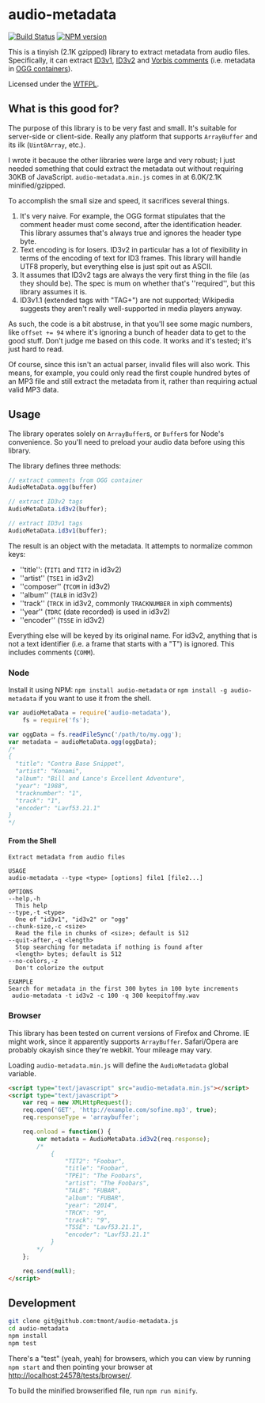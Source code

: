 # audio-metadata

[![Build Status](https://travis-ci.org/tmont/audio-metadata.png)](https://travis-ci.org/tmont/audio-metadata)
[![NPM version](https://badge.fury.io/js/audio-metadata.png)](http://badge.fury.io/js/audio-metadata)

This is a tinyish (2.1K gzipped) library to extract metadata from audio files.
Specifically, it can extract [ID3v1](http://en.wikipedia.org/wiki/ID3#ID3v1),
[ID3v2](http://en.wikipedia.org/wiki/ID3#ID3v2) and
[Vorbis comments](http://www.xiph.org/vorbis/doc/v-comment.html)
(i.e. metadata in [OGG containers](http://en.wikipedia.org/wiki/Ogg)).

Licensed under the [WTFPL](http://www.wtfpl.net/).

## What is this good for?
The purpose of this library is to be very fast and small. It's suitable
for server-side or client-side. Really any platform that supports
`ArrayBuffer` and its ilk (`Uint8Array`, etc.).

I wrote it because the other libraries were large and very robust; I just
needed something that could extract the metadata out without requiring
30KB of JavaScript. `audio-metadata.min.js` comes in at 6.0K/2.1K
minified/gzipped.

To accomplish the small size and speed, it sacrifices several things.

1. It's very naive. For example, the OGG format stipulates that the comment
   header must come second, after the identification header. This library
   assumes that's always true and ignores the header type byte.
2. Text encoding is for losers. ID3v2 in particular has a lot of flexibility in
   terms of the encoding of text for ID3 frames. This library will handle UTF8
   properly, but everything else is just spit out as ASCII.
3. It assumes that ID3v2 tags are always the very first thing in the file (as they
   should be). The spec is mum on whether that's ''required'', but this library
   assumes it is.
4. ID3v1.1 (extended tags with "TAG+") are not supported; Wikipedia suggests they
   aren't really well-supported in media players anyway.

As such, the code is a bit abstruse, in that you'll see some magic numbers, like
`offset += 94` where it's ignoring a bunch of header data to get to the good stuff.
Don't judge me based on this code. It works and it's tested; it's just hard to
read.

Of course, since this isn't an actual parser, invalid files will also work. This
means, for example, you could only read the first couple hundred bytes of an MP3
file and still extract the metadata from it, rather than requiring actual valid
MP3 data.

## Usage
The library operates solely on `ArrayBuffer`s, or `Buffer`s for Node's convenience.
So you'll need to preload your audio data before using this library.

The library defines three methods:

```javascript
// extract comments from OGG container
AudioMetaData.ogg(buffer)

// extract ID3v2 tags
AudioMetaData.id3v2(buffer);

// extract ID3v1 tags
AudioMetaData.id3v1(buffer);
```

The result is an object with the metadata. It attempts to normalize common keys:

* ''title'': (`TIT1` and `TIT2` in id3v2)
* ''artist'' (`TSE1` in id3v2)
* ''composer'' (`TCOM` in id3v2)
* ''album'' (`TALB` in id3v2)
* ''track'' (`TRCK` in id3v2, commonly `TRACKNUMBER` in xiph comments)
* ''year'' (`TDRC` (date recorded) is used in id3v2)
* ''encoder'' (`TSSE` in id3v2)

Everything else will be keyed by its original name. For id3v2,
anything that is not a text identifier (i.e. a frame that starts with a
"T") is ignored. This includes comments (`COMM`).

### Node
Install it using NPM: `npm install audio-metadata` or `npm install -g audio-metadata`
if you want to use it from the shell.

```javascript
var audioMetaData = require('audio-metadata'),
	fs = require('fs');

var oggData = fs.readFileSync('/path/to/my.ogg');
var metadata = audioMetaData.ogg(oggData);
/*
{
  "title": "Contra Base Snippet",
  "artist": "Konami",
  "album": "Bill and Lance's Excellent Adventure",
  "year": "1988",
  "tracknumber": "1",
  "track": "1",
  "encoder": "Lavf53.21.1"
}
*/
```

#### From the Shell
```
Extract metadata from audio files

USAGE
audio-metadata --type <type> [options] file1 [file2...]

OPTIONS
--help,-h
  This help
--type,-t <type>
  One of "id3v1", "id3v2" or "ogg"
--chunk-size,-c <size>
  Read the file in chunks of <size>; default is 512
--quit-after,-q <length>
  Stop searching for metadata if nothing is found after
  <length> bytes; default is 512
--no-colors,-z
  Don't colorize the output

EXAMPLE
Search for metadata in the first 300 bytes in 100 byte increments
 audio-metadata -t id3v2 -c 100 -q 300 keepitoffmy.wav
 ```

### Browser
This library has been tested on current versions of Firefox and Chrome. IE
might work, since it apparently supports `ArrayBuffer`. Safari/Opera are
probably okayish since they're webkit. Your mileage may vary.

Loading `audio-metadata.min.js` will define the `AudioMetadata` global variable.

```html
<script type="text/javascript" src="audio-metadata.min.js"></script>
<script type="text/javascript">
	var req = new XMLHttpRequest();
	req.open('GET', 'http://example.com/sofine.mp3', true);
	req.responseType = 'arraybuffer';

	req.onload = function() {
		var metadata = AudioMetaData.id3v2(req.response);
		/*
			{
				"TIT2": "Foobar",
				"title": "Foobar",
				"TPE1": "The Foobars",
				"artist": "The Foobars",
				"TALB": "FUBAR",
				"album": "FUBAR",
				"year": "2014",
				"TRCK": "9",
				"track": "9",
				"TSSE": "Lavf53.21.1",
				"encoder": "Lavf53.21.1"
			}
		*/
	};

	req.send(null);
</script>
```

## Development
```bash
git clone git@github.com:tmont/audio-metadata.js
cd audio-metadata
npm install
npm test
```

There's a "test" (yeah, yeah) for browsers, which you can view
by running `npm start` and then pointing your browser at
[http://localhost:24578/tests/browser/](http://localhost:24578/tests/browser/).

To build the minified browserified file, run `npm run minify`.
